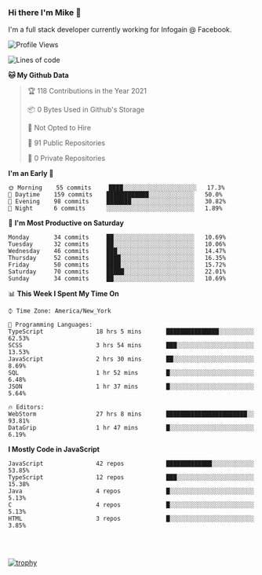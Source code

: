 ### Hi there I'm Mike 👋
I'm a full stack developer currently working for Infogain @ Facebook.

<!--START_SECTION:waka-->
![Profile Views](http://img.shields.io/badge/Profile%20Views-1-blue)

![Lines of code](https://img.shields.io/badge/From%20Hello%20World%20I%27ve%20Written-1.2%20million%20lines%20of%20code-blue)

**🐱 My Github Data** 

> 🏆 118 Contributions in the Year 2021
 > 
> 📦 0 Bytes Used in Github's Storage 
 > 
> 🚫 Not Opted to Hire
 > 
> 📜 91 Public Repositories 
 > 
> 🔑 0 Private Repositories  
 > 
**I'm an Early 🐤** 

```text
🌞 Morning    55 commits     ████░░░░░░░░░░░░░░░░░░░░░   17.3% 
🌆 Daytime    159 commits    ████████████░░░░░░░░░░░░░   50.0% 
🌃 Evening    98 commits     ███████░░░░░░░░░░░░░░░░░░   30.82% 
🌙 Night      6 commits      ░░░░░░░░░░░░░░░░░░░░░░░░░   1.89%

```
📅 **I'm Most Productive on Saturday** 

```text
Monday       34 commits     ██░░░░░░░░░░░░░░░░░░░░░░░   10.69% 
Tuesday      32 commits     ██░░░░░░░░░░░░░░░░░░░░░░░   10.06% 
Wednesday    46 commits     ███░░░░░░░░░░░░░░░░░░░░░░   14.47% 
Thursday     52 commits     ████░░░░░░░░░░░░░░░░░░░░░   16.35% 
Friday       50 commits     ████░░░░░░░░░░░░░░░░░░░░░   15.72% 
Saturday     70 commits     █████░░░░░░░░░░░░░░░░░░░░   22.01% 
Sunday       34 commits     ██░░░░░░░░░░░░░░░░░░░░░░░   10.69%

```


📊 **This Week I Spent My Time On** 

```text
⌚︎ Time Zone: America/New_York

💬 Programming Languages: 
TypeScript               18 hrs 5 mins       ███████████████░░░░░░░░░░   62.53% 
SCSS                     3 hrs 54 mins       ███░░░░░░░░░░░░░░░░░░░░░░   13.53% 
JavaScript               2 hrs 30 mins       ██░░░░░░░░░░░░░░░░░░░░░░░   8.69% 
SQL                      1 hr 52 mins        █░░░░░░░░░░░░░░░░░░░░░░░░   6.48% 
JSON                     1 hr 37 mins        █░░░░░░░░░░░░░░░░░░░░░░░░   5.64%

🔥 Editors: 
WebStorm                 27 hrs 8 mins       ███████████████████████░░   93.81% 
DataGrip                 1 hr 47 mins        █░░░░░░░░░░░░░░░░░░░░░░░░   6.19%

```

**I Mostly Code in JavaScript** 

```text
JavaScript               42 repos            █████████████░░░░░░░░░░░░   53.85% 
TypeScript               12 repos            ███░░░░░░░░░░░░░░░░░░░░░░   15.38% 
Java                     4 repos             █░░░░░░░░░░░░░░░░░░░░░░░░   5.13% 
C                        4 repos             █░░░░░░░░░░░░░░░░░░░░░░░░   5.13% 
HTML                     3 repos             █░░░░░░░░░░░░░░░░░░░░░░░░   3.85%

```



<!--END_SECTION:waka-->

##### &nbsp;
[![trophy](https://github-profile-trophy.vercel.app/?username=uptonm&theme=dracula)](https://github.com/ryo-ma/github-profile-trophy)
